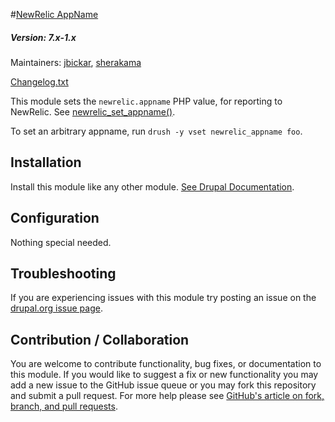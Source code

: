 #[NewRelic AppName](https://github.com/SU-SWS/newrelic_appname)
##### Version: 7.x-1.x

Maintainers: [jbickar](https://github.com/jbickar), [sherakama](https://github.com/sherakama)

[Changelog.txt](CHANGELOG.txt)

This module sets the `newrelic.appname` PHP value, for reporting to NewRelic. See [newrelic_set_appname()](https://docs.newrelic.com/docs/agents/php-agent/configuration/php-agent-api#api-set-appname).

To set an arbitrary appname, run `drush -y vset newrelic_appname foo`.

Installation
---

Install this module like any other module. [See Drupal Documentation](https://drupal.org/documentation/install/modules-themes/modules-7).

Configuration
---

Nothing special needed.

Troubleshooting
---

If you are experiencing issues with this module try posting an issue on the [drupal.org issue page](https://www.drupal.org/node/add/project-issue/2827822).

Contribution / Collaboration
---

You are welcome to contribute functionality, bug fixes, or documentation to this module. If you would like to suggest a fix or new functionality you may add a new issue to the GitHub issue queue or you may fork this repository and submit a pull request. For more help please see [GitHub's article on fork, branch, and pull requests](https://help.github.com/articles/using-pull-requests).
